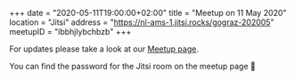 +++
date = "2020-05-11T19:00:00+02:00"
title = "Meetup on 11 May 2020"
location = "Jitsi"
address = "https://nl-ams-1.jitsi.rocks/gograz-202005"
meetupID = "lbbhjlybchbzb"
+++

For updates please take a look at our
[Meetup page](https://www.meetup.com/Graz-Open-Source-Meetup/events/lbbhjlybchbzb/).

You can find the password for the Jitsi room on the meetup page 🙂

